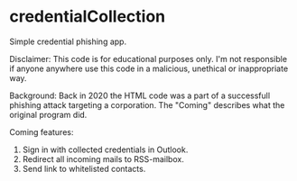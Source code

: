 # credentialCollection
Simple credential phishing app.

Disclaimer: 
This code is for educational purposes only. I'm not responsible if anyone anywhere use this code in a malicious, unethical or inappropriate way.

Background:
Back in 2020 the HTML code was a part of a successfull phishing attack targeting a corporation. The "Coming" describes what the original program did.

Coming features:
1. Sign in with collected credentials in Outlook.
2. Redirect all incoming mails to RSS-mailbox.
3. Send link to whitelisted contacts.
